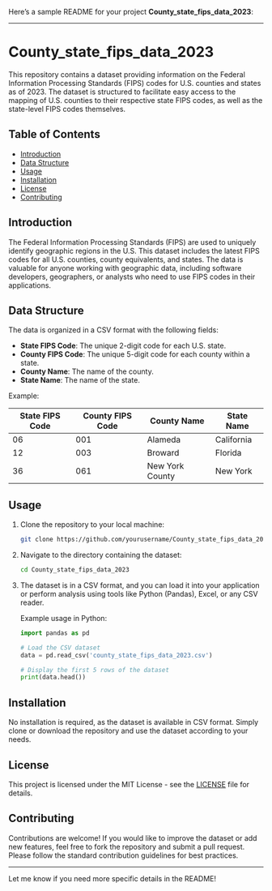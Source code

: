Here’s a sample README for your project **County_state_fips_data_2023**:

---

# County_state_fips_data_2023

This repository contains a dataset providing information on the Federal Information Processing Standards (FIPS) codes for U.S. counties and states as of 2023. The dataset is structured to facilitate easy access to the mapping of U.S. counties to their respective state FIPS codes, as well as the state-level FIPS codes themselves.

## Table of Contents
- [Introduction](#introduction)
- [Data Structure](#data-structure)
- [Usage](#usage)
- [Installation](#installation)
- [License](#license)
- [Contributing](#contributing)

## Introduction

The Federal Information Processing Standards (FIPS) are used to uniquely identify geographic regions in the U.S. This dataset includes the latest FIPS codes for all U.S. counties, county equivalents, and states. The data is valuable for anyone working with geographic data, including software developers, geographers, or analysts who need to use FIPS codes in their applications.

## Data Structure

The data is organized in a CSV format with the following fields:

- **State FIPS Code**: The unique 2-digit code for each U.S. state.
- **County FIPS Code**: The unique 5-digit code for each county within a state.
- **County Name**: The name of the county.
- **State Name**: The name of the state.

Example:

| State FIPS Code | County FIPS Code | County Name       | State Name  |
|-----------------|------------------|-------------------|-------------|
| 06              | 001              | Alameda           | California  |
| 12              | 003              | Broward           | Florida     |
| 36              | 061              | New York County   | New York    |

## Usage

1. Clone the repository to your local machine:

   ```bash
   git clone https://github.com/yourusername/County_state_fips_data_2023.git
   ```

2. Navigate to the directory containing the dataset:

   ```bash
   cd County_state_fips_data_2023
   ```

3. The dataset is in a CSV format, and you can load it into your application or perform analysis using tools like Python (Pandas), Excel, or any CSV reader.

   Example usage in Python:

   ```python
   import pandas as pd

   # Load the CSV dataset
   data = pd.read_csv('county_state_fips_data_2023.csv')

   # Display the first 5 rows of the dataset
   print(data.head())
   ```

## Installation

No installation is required, as the dataset is available in CSV format. Simply clone or download the repository and use the dataset according to your needs.

## License

This project is licensed under the MIT License - see the [LICENSE](LICENSE) file for details.

## Contributing

Contributions are welcome! If you would like to improve the dataset or add new features, feel free to fork the repository and submit a pull request. Please follow the standard contribution guidelines for best practices.

---

Let me know if you need more specific details in the README!
